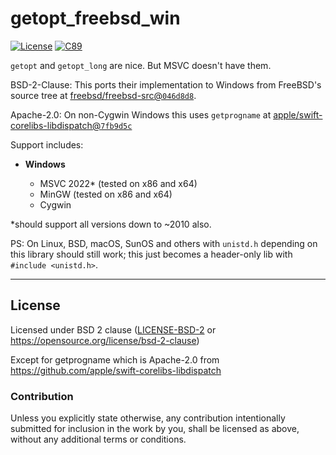 getopt_freebsd_win
==================
[![License](https://img.shields.io/badge/License-BSD_2--Clause-blue.svg)](https://opensource.org/licenses/BSD-2-Clause)
[![C89](https://img.shields.io/badge/C-89-blue)](https://en.wikipedia.org/wiki/C89_(C_version))

`getopt` and `getopt_long` are nice. But MSVC doesn't have them.

BSD-2-Clause: This ports their implementation to Windows from FreeBSD's source tree at [freebsd/freebsd-src@`046d8d8`](https://github.com/freebsd/freebsd-src/commit/046d8d89ed1956944b12ec4f0580c30bc202bbfb).

Apache-2.0: On non-Cygwin Windows this uses `getprogname` at [apple/swift-corelibs-libdispatch@`7fb9d5c`](https://github.com/apple/swift-corelibs-libdispatch/commit/7fb9d5ceea562d60fe34ec55b6b165ae5aca38eb)

Support includes:

- **Windows**

  - MSVC 2022* (tested on x86 and x64)
  - MinGW (tested on x86 and x64)
  - Cygwin

*should support all versions down to ~2010 also.

PS: On Linux, BSD, macOS, SunOS and others with `unistd.h` depending on this library should still work; this just becomes a header-only lib with `#include <unistd.h>`.

---

## License

Licensed under BSD 2 clause ([LICENSE-BSD-2](LICENSE-BSD-2) or <https://opensource.org/license/bsd-2-clause>)

Except for getprogname which is Apache-2.0 from https://github.com/apple/swift-corelibs-libdispatch

### Contribution

Unless you explicitly state otherwise, any contribution intentionally submitted
for inclusion in the work by you, shall be licensed as above, without any
additional terms or conditions.
